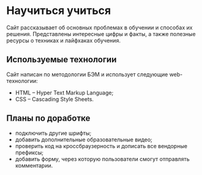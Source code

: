# Научиться учиться

Сайт рассказывает об основных проблемах в обучении и способах их решения. Представлены интересные цифры и факты, а также полезные ресурсы о техниках и лайфхаках обучения.

## Используемые технологии

Сайт написан по методологии БЭМ и использует следующие web-технологии:

- HTML – Hyper Text Markup Language;
- CSS – Cascading Style Sheets.

## Планы по доработке

- подключить другие шрифты;
- добавить дополнительные образовательные видео;
- проверить код на кроссбраузерность и дописать все вендорные префиксы;
- добавить форму, через которую пользователи смогут отправлять комментарии.
